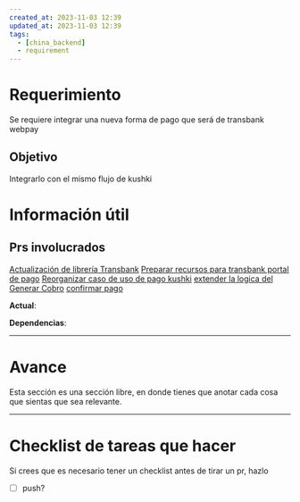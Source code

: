 ```yaml
---
created_at: 2023-11-03 12:39
updated_at: 2023-11-03 12:39
tags:
  - [china_backend]
  - requirement
---
```


# Requerimiento

Se requiere integrar una nueva forma de pago que será de transbank webpay

## Objetivo

Integrarlo con el mismo flujo de kushki

# Información útil



## Prs involucrados

[Actualización de librería Transbank](https://bitbucket.org/niusushi/china-backend/pull-requests/416)
[Preparar recursos para transbank portal  de pago](https://bitbucket.org/niusushi/china-backend/pull-requests/435)
[Reorganizar caso de uso de pago kushki](https://bitbucket.org/niusushi/china-backend/pull-requests/436)
[extender la logica del Generar Cobro](https://bitbucket.org/niusushi/china-backend/pull-requests/437)
[confirmar pago]()



**Actual**:

**Dependencias**:

---
# Avance

Esta sección es una sección libre, en donde tienes que anotar cada cosa que sientas que sea relevante.



---
# Checklist de tareas que hacer 

Si crees que es necesario tener un checklist antes de tirar un pr, hazlo

- [ ] push?